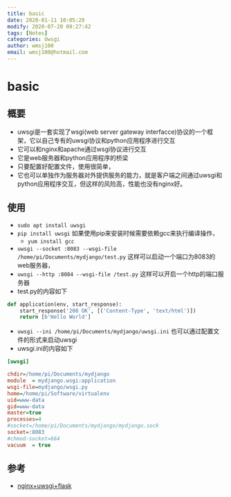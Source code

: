 ```yaml
---
title: basic
date: 2020-01-11 10:05:29
modify: 2020-07-20 09:27:42  
tags: [Notes]
categories: Uwsgi
author: wmsj100
email: wmsj100@hotmail.com
---
```


# basic

## 概要

- uwsgi是一套实现了wsgi(web server gateway interfacce)协议的一个框架，它以自己专有的uwsgi协议和python应用程序进行交互
- 它可以和nginx和apache通过wsgi协议进行交互
- 它是web服务器和python应用程序的桥梁
- 只要配置好配置文件，使用很简单，
- 它也可以单独作为服务器对外提供服务的能力，就是客户端之间通过uwsgi和python应用程序交互，但这样的风险高，性能也没有nginx好。

## 使用

- `sudo apt install uwsgi`
- `pip install uwsgi` 如果使用pip来安装时候需要依赖gcc来执行编译操作，
	- `yum install gcc`
- `uwsgi --socket :8083 --wsgi-file /home/pi/Documents/mydjango/test.py` 这样可以启动一个端口为8083的web服务器，
- `uwsgi --http :8084 --wsgi-file /test.py` 这样可以开启一个http的端口服务器
- test.py的内容如下
```python
def application(env, start_response):
    start_response('200 OK', [('Content-Type', 'text/html')])
    return [b'Hello World']
```
- `uwsgi --ini /home/pi/Documents/mydjango/uwsgi.ini` 也可以通过配置文件的形式来启动uwsgi
- uwsgi.ini的内容如下
```ini
[uwsgi]

chdir=/home/pi/Documents/mydjango
module	= mydjango.wsgi:application
wsgi-file=mydjango/wsgi.py
home=/home/pi/Software/virtualenv
uid=www-data
gid=www-data
master=true
processes=4
#socket=/home/pi/Documents/mydjango/mydjango.sock
socket=:8083
#chmod-socket=664
vacuum	= true
```


## 参考

- [nginx+uwsgi+flask](https://www.missshi.cn/api/view/blog/5b1511a213d85b1251000000)
